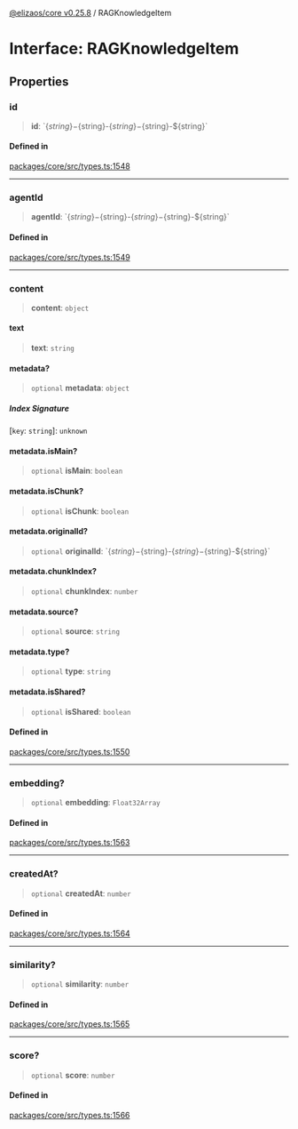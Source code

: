 [@elizaos/core v0.25.8](../index.md) / RAGKnowledgeItem

# Interface: RAGKnowledgeItem

## Properties

### id

> **id**: \`$\{string\}-$\{string\}-$\{string\}-$\{string\}-$\{string\}\`

#### Defined in

[packages/core/src/types.ts:1548](https://github.com/elizaOS/eliza/blob/main/packages/core/src/types.ts#L1548)

***

### agentId

> **agentId**: \`$\{string\}-$\{string\}-$\{string\}-$\{string\}-$\{string\}\`

#### Defined in

[packages/core/src/types.ts:1549](https://github.com/elizaOS/eliza/blob/main/packages/core/src/types.ts#L1549)

***

### content

> **content**: `object`

#### text

> **text**: `string`

#### metadata?

> `optional` **metadata**: `object`

##### Index Signature

 \[`key`: `string`\]: `unknown`

#### metadata.isMain?

> `optional` **isMain**: `boolean`

#### metadata.isChunk?

> `optional` **isChunk**: `boolean`

#### metadata.originalId?

> `optional` **originalId**: \`$\{string\}-$\{string\}-$\{string\}-$\{string\}-$\{string\}\`

#### metadata.chunkIndex?

> `optional` **chunkIndex**: `number`

#### metadata.source?

> `optional` **source**: `string`

#### metadata.type?

> `optional` **type**: `string`

#### metadata.isShared?

> `optional` **isShared**: `boolean`

#### Defined in

[packages/core/src/types.ts:1550](https://github.com/elizaOS/eliza/blob/main/packages/core/src/types.ts#L1550)

***

### embedding?

> `optional` **embedding**: `Float32Array`

#### Defined in

[packages/core/src/types.ts:1563](https://github.com/elizaOS/eliza/blob/main/packages/core/src/types.ts#L1563)

***

### createdAt?

> `optional` **createdAt**: `number`

#### Defined in

[packages/core/src/types.ts:1564](https://github.com/elizaOS/eliza/blob/main/packages/core/src/types.ts#L1564)

***

### similarity?

> `optional` **similarity**: `number`

#### Defined in

[packages/core/src/types.ts:1565](https://github.com/elizaOS/eliza/blob/main/packages/core/src/types.ts#L1565)

***

### score?

> `optional` **score**: `number`

#### Defined in

[packages/core/src/types.ts:1566](https://github.com/elizaOS/eliza/blob/main/packages/core/src/types.ts#L1566)
